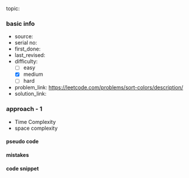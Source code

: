 topic:

### basic info
- source: 
- serial no:
- first_done:
- last_revised:
- difficulty:
	- [ ] easy
	- [x] medium
	- [ ] hard
- problem_link: https://leetcode.com/problems/sort-colors/description/
- solution_link:

### approach - 1
- Time Complexity
- space complexity

#### pseudo code

#### mistakes

#### code snippet
```python

```